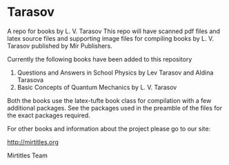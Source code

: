 # Tarasov
A repo for books by L. V. Tarasov
This repo will have scanned pdf files and latex source files and supporting image files for compiling books by L. V. Tarasov published by Mir Publishers.

Currently the following books have been added to this repository

1. Questions and Answers in School Physics by Lev Tarasov and Aldina Tarasova
2. Basic Concepts of Quantum Mechanics by L. V. Tarasov

Both the books use the latex-tufte book class for compilation with a few additional packages. See the packages used in the preamble of the files for the exact packages required.

For other books and information about the project please go to our site:

http://mirtitles.org

Mirtitles Team